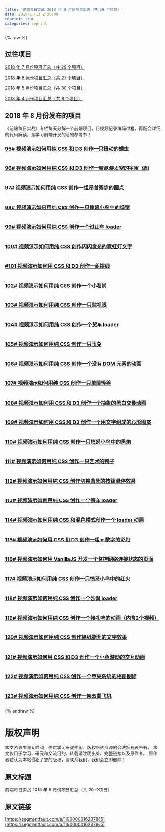 ```yaml
---
title: '前端每日实战 2018 年 8 月份项目汇总（共 29 个项目）' 
date: 2018-11-13 2:30:09
reprint: true
categories: reprint
---
```


{% raw %}
<h2>&#x8FC7;&#x5F80;&#x9879;&#x76EE;</h2><p><a href="https://segmentfault.com/a/1190000015958405">2018 &#x5E74; 7 &#x6708;&#x4EFD;&#x9879;&#x76EE;&#x6C47;&#x603B;&#xFF08;&#x5171; 29 &#x4E2A;&#x9879;&#x76EE;&#xFF09;</a></p><p><a href="https://segmentfault.com/a/1190000015439611">2018 &#x5E74; 6 &#x6708;&#x4EFD;&#x9879;&#x76EE;&#x6C47;&#x603B;&#xFF08;&#x5171; 27 &#x4E2A;&#x9879;&#x76EE;&#xFF09;</a></p><p><a href="https://segmentfault.com/a/1190000015440135">2018 &#x5E74; 5 &#x6708;&#x4EFD;&#x9879;&#x76EE;&#x6C47;&#x603B;&#xFF08;&#x5171; 30 &#x4E2A;&#x9879;&#x76EE;&#xFF09;</a></p><p><a href="https://segmentfault.com/a/1190000014675969">2018 &#x5E74; 4 &#x6708;&#x4EFD;&#x9879;&#x76EE;&#x6C47;&#x603B;&#xFF08;&#x5171; 8 &#x4E2A;&#x9879;&#x76EE;&#xFF09;</a></p><h2>2018 &#x5E74; 8 &#x6708;&#x4EFD;&#x53D1;&#x5E03;&#x7684;&#x9879;&#x76EE;</h2><p>&#x300A;&#x524D;&#x7AEF;&#x6BCF;&#x65E5;&#x5B9E;&#x6218;&#x300B;&#x4E13;&#x680F;&#x6BCF;&#x5929;&#x5206;&#x89E3;&#x4E00;&#x4E2A;&#x524D;&#x7AEF;&#x9879;&#x76EE;&#xFF0C;&#x7528;&#x89C6;&#x9891;&#x8BB0;&#x5F55;&#x7F16;&#x7801;&#x8FC7;&#x7A0B;&#xFF0C;&#x518D;&#x914D;&#x5408;&#x8BE6;&#x7EC6;&#x7684;&#x4EE3;&#x7801;&#x89E3;&#x8BFB;&#xFF0C;&#x662F;&#x5B66;&#x4E60;&#x524D;&#x7AEF;&#x5F00;&#x53D1;&#x7684;&#x6D3B;&#x7684;&#x53C2;&#x8003;&#x4E66;&#xFF01;</p><h3><a href="https://segmentfault.com/a/1190000015838476">95# &#x89C6;&#x9891;&#x6F14;&#x793A;&#x5982;&#x4F55;&#x7528;&#x7EAF; CSS &#x548C; D3 &#x521B;&#x4F5C;&#x4E00;&#x53EA;&#x626D;&#x52A8;&#x7684;&#x8815;&#x866B;</a></h3><p><span class="img-wrap"><img data-src="https://segmentfault.com/img/bVbeCtr?w=400&amp;h=301" src="https://static.alili.techhttps://segmentfault.com/img/bVbeCtr?w=400&amp;h=301" alt="" title=""></span></p><h3><a href="https://segmentfault.com/a/1190000015853738">96# &#x89C6;&#x9891;&#x6F14;&#x793A;&#x5982;&#x4F55;&#x7528;&#x7EAF; CSS &#x548C; D3 &#x521B;&#x4F5C;&#x4E00;&#x8258;&#x9068;&#x6E38;&#x592A;&#x7A7A;&#x7684;&#x5B87;&#x5B99;&#x98DE;&#x8239;</a></h3><p><span class="img-wrap"><img data-src="https://segmentfault.com/img/bVbeGrB?w=400&amp;h=301" src="https://static.alili.techhttps://segmentfault.com/img/bVbeGrB?w=400&amp;h=301" alt="" title=""></span></p><h3><a href="https://segmentfault.com/a/1190000015868445">97# &#x89C6;&#x9891;&#x6F14;&#x793A;&#x5982;&#x4F55;&#x7528;&#x7EAF; CSS &#x521B;&#x4F5C;&#x4E00;&#x7EC4;&#x6602;&#x9996;&#x9614;&#x6B65;&#x7684;&#x5706;&#x70B9;</a></h3><p><span class="img-wrap"><img data-src="https://segmentfault.com/img/bVbeKgO?w=400&amp;h=300" src="https://static.alili.techhttps://segmentfault.com/img/bVbeKgO?w=400&amp;h=300" alt="" title=""></span></p><h3><a href="https://segmentfault.com/a/1190000015909608">98# &#x89C6;&#x9891;&#x6F14;&#x793A;&#x5982;&#x4F55;&#x7528;&#x7EAF; CSS &#x521B;&#x4F5C;&#x4E00;&#x53EA;&#x6124;&#x6012;&#x5C0F;&#x9E1F;&#x4E2D;&#x7684;&#x7EFF;&#x732A;</a></h3><p><span class="img-wrap"><img data-src="https://segmentfault.com/img/bVbeUYJ?w=400&amp;h=300" src="https://static.alili.techhttps://segmentfault.com/img/bVbeUYJ?w=400&amp;h=300" alt="" title=""></span></p><h3><a href="https://segmentfault.com/a/1190000015924973">99# &#x89C6;&#x9891;&#x6F14;&#x793A;&#x5982;&#x4F55;&#x7528;&#x7EAF; CSS &#x521B;&#x4F5C;&#x4E00;&#x4E2A;&#x8FC7;&#x5C71;&#x8F66; loader</a></h3><p><span class="img-wrap"><img data-src="https://segmentfault.com/img/bVbeYYy?w=400&amp;h=300" src="https://static.alili.techhttps://segmentfault.com/img/bVbeYYy?w=400&amp;h=300" alt="" title=""></span></p><h3><a href="https://segmentfault.com/a/1190000015939758">100# &#x89C6;&#x9891;&#x6F14;&#x793A;&#x5982;&#x4F55;&#x7528;&#x7EAF; CSS &#x521B;&#x4F5C;&#x95EA;&#x95EA;&#x53D1;&#x5149;&#x7684;&#x9713;&#x8679;&#x706F;&#x6587;&#x5B57;</a></h3><p><span class="img-wrap"><img data-src="https://segmentfault.com/img/bVbe2O1?w=400&amp;h=299" src="https://static.alili.techhttps://segmentfault.com/img/bVbe2O1?w=400&amp;h=299" alt="" title=""></span></p><h3><a href="https://segmentfault.com/a/1190000015953665">#101 &#x89C6;&#x9891;&#x6F14;&#x793A;&#x5982;&#x4F55;&#x7528; CSS &#x548C; D3 &#x521B;&#x4F5C;&#x4E00;&#x7EC4;&#x6446;&#x7EBF;</a></h3><p><span class="img-wrap"><img data-src="https://segmentfault.com/img/bVbe6re?w=400&amp;h=301" src="https://static.alili.techhttps://segmentfault.com/img/bVbe6re?w=400&amp;h=301" alt="" title=""></span></p><h3><a href="https://segmentfault.com/a/1190000015966978">102# &#x89C6;&#x9891;&#x6F14;&#x793A;&#x5982;&#x4F55;&#x7528;&#x7EAF; CSS &#x521B;&#x4F5C;&#x4E00;&#x4E2A;&#x5C0F;&#x548C;&#x5C1A;</a></h3><p><span class="img-wrap"><img data-src="https://segmentfault.com/img/bVbe9T2?w=400&amp;h=300" src="https://static.alili.techhttps://segmentfault.com/img/bVbe9T2?w=400&amp;h=300" alt="" title=""></span></p><h3><a href="https://segmentfault.com/a/1190000015978181">103# &#x89C6;&#x9891;&#x6F14;&#x793A;&#x5982;&#x4F55;&#x7528;&#x7EAF; CSS &#x521B;&#x4F5C;&#x4E00;&#x53EA;&#x76D1;&#x89C6;&#x773C;</a></h3><p><span class="img-wrap"><img data-src="https://segmentfault.com/img/bVbfcOK?w=400&amp;h=300" src="https://static.alili.techhttps://segmentfault.com/img/bVbfcOK?w=400&amp;h=300" alt="" title=""></span></p><h3><a href="https://segmentfault.com/a/1190000015982054">104# &#x89C6;&#x9891;&#x6F14;&#x793A;&#x5982;&#x4F55;&#x7528;&#x7EAF; CSS &#x521B;&#x4F5C;&#x4E00;&#x4E2A;&#x8D27;&#x8F66; loader</a></h3><p><span class="img-wrap"><img data-src="https://segmentfault.com/img/bVbfdO7?w=400&amp;h=300" src="https://static.alili.techhttps://segmentfault.com/img/bVbfdO7?w=400&amp;h=300" alt="" title=""></span></p><h3><a href="https://segmentfault.com/a/1190000015997373">105# &#x89C6;&#x9891;&#x6F14;&#x793A;&#x5982;&#x4F55;&#x7528;&#x7EAF; CSS &#x521B;&#x4F5C;&#x4E00;&#x53EA;&#x7389;&#x514D;</a></h3><p><span class="img-wrap"><img data-src="https://segmentfault.com/img/bVbfhOi?w=400&amp;h=300" src="https://static.alili.techhttps://segmentfault.com/img/bVbfhOi?w=400&amp;h=300" alt="" title=""></span></p><h3><a href="https://segmentfault.com/a/1190000016013632">106# &#x89C6;&#x9891;&#x6F14;&#x793A;&#x5982;&#x4F55;&#x7528;&#x7EAF; CSS &#x521B;&#x4F5C;&#x4E00;&#x4E2A;&#x6CA1;&#x6709; DOM &#x5143;&#x7D20;&#x7684;&#x52A8;&#x753B;</a></h3><p><span class="img-wrap"><img data-src="https://segmentfault.com/img/bVbfl2x?w=400&amp;h=301" src="https://static.alili.techhttps://segmentfault.com/img/bVbfl2x?w=400&amp;h=301" alt="" title=""></span></p><h3><a href="https://segmentfault.com/a/1190000016032348">107# &#x89C6;&#x9891;&#x6F14;&#x793A;&#x5982;&#x4F55;&#x7528;&#x7EAF; CSS &#x521B;&#x4F5C;&#x4E00;&#x53EA;&#x5355;&#x773C;&#x602A;&#x517D;</a></h3><p><span class="img-wrap"><img data-src="https://segmentfault.com/img/bVbfqUp?w=400&amp;h=306" src="https://static.alili.techhttps://segmentfault.com/img/bVbfqUp?w=400&amp;h=306" alt="" title=""></span></p><h3><a href="https://segmentfault.com/a/1190000016047889">108# &#x89C6;&#x9891;&#x6F14;&#x793A;&#x5982;&#x4F55;&#x7528; CSS &#x548C; D3 &#x521B;&#x4F5C;&#x4E00;&#x4E2A;&#x62BD;&#x8C61;&#x7684;&#x9ED1;&#x767D;&#x4EA4;&#x53E0;&#x52A8;&#x753B;</a></h3><p><span class="img-wrap"><img data-src="https://segmentfault.com/img/bVbfvrc?w=400&amp;h=301" src="https://static.alili.techhttps://segmentfault.com/img/bVbfvrc?w=400&amp;h=301" alt="" title=""></span></p><h3><a href="https://segmentfault.com/a/1190000016054581">109# &#x89C6;&#x9891;&#x6F14;&#x793A;&#x5982;&#x4F55;&#x7528; CSS &#x548C; D3 &#x521B;&#x4F5C;&#x4E00;&#x4E2A;&#x7528;&#x6587;&#x5B57;&#x7EC4;&#x6210;&#x7684;&#x5FC3;&#x5F62;&#x56FE;&#x6848;</a></h3><p><span class="img-wrap"><img data-src="https://segmentfault.com/img/bVbfwGW?w=400&amp;h=303" src="https://static.alili.techhttps://segmentfault.com/img/bVbfwGW?w=400&amp;h=303" alt="" title=""></span></p><h3><a href="https://segmentfault.com/a/1190000016057308">110# &#x89C6;&#x9891;&#x6F14;&#x793A;&#x5982;&#x4F55;&#x7528;&#x7EAF; CSS &#x521B;&#x4F5C;&#x4E00;&#x53EA;&#x6124;&#x6012;&#x5C0F;&#x9E1F;&#x4E2D;&#x7684;&#x9ED1;&#x70AE;</a></h3><p><span class="img-wrap"><img data-src="https://segmentfault.com/img/bVbfxoZ?w=400&amp;h=300" src="https://static.alili.techhttps://segmentfault.com/img/bVbfxoZ?w=400&amp;h=300" alt="" title=""></span></p><h3><a href="https://segmentfault.com/a/1190000016063497">111# &#x89C6;&#x9891;&#x6F14;&#x793A;&#x5982;&#x4F55;&#x7528;&#x7EAF; CSS &#x521B;&#x4F5C;&#x4E00;&#x53EA;&#x827A;&#x672F;&#x7684;&#x9E2D;&#x5B50;</a></h3><p><span class="img-wrap"><img data-src="https://segmentfault.com/img/bVbfy0O?w=400&amp;h=300" src="https://static.alili.techhttps://segmentfault.com/img/bVbfy0O?w=400&amp;h=300" alt="" title=""></span></p><h3><a href="https://segmentfault.com/a/1190000016068948">112# &#x89C6;&#x9891;&#x6F14;&#x793A;&#x5982;&#x4F55;&#x7528;&#x7EAF; CSS &#x521B;&#x4F5C;&#x5207;&#x6362;&#x80CC;&#x666F;&#x7684;&#x6309;&#x94AE;&#x60AC;&#x505C;&#x6548;&#x679C;</a></h3><p><span class="img-wrap"><img data-src="https://segmentfault.com/img/bVbfAqJ?w=400&amp;h=301" src="https://static.alili.techhttps://segmentfault.com/img/bVbfAqJ?w=400&amp;h=301" alt="" title=""></span></p><h3><a href="https://segmentfault.com/a/1190000016087024">113# &#x89C6;&#x9891;&#x6F14;&#x793A;&#x5982;&#x4F55;&#x7528;&#x7EAF; CSS &#x521B;&#x4F5C;&#x4E00;&#x4E2A;&#x8D5B;&#x8F66; loader</a></h3><p><span class="img-wrap"><img data-src="https://segmentfault.com/img/bVbfFvo?w=400&amp;h=303" src="https://static.alili.techhttps://segmentfault.com/img/bVbfFvo?w=400&amp;h=303" alt="" title=""></span></p><h3><a href="https://segmentfault.com/a/1190000016100197">114# &#x89C6;&#x9891;&#x6F14;&#x793A;&#x5982;&#x4F55;&#x7528;&#x7EAF; CSS &#x548C;&#x6DF7;&#x8272;&#x6A21;&#x5F0F;&#x521B;&#x4F5C;&#x4E00;&#x4E2A; loader &#x52A8;&#x753B;</a></h3><p><span class="img-wrap"><img data-src="https://segmentfault.com/img/bVbfIyK?w=400&amp;h=303" src="https://static.alili.techhttps://segmentfault.com/img/bVbfIyK?w=400&amp;h=303" alt="" title=""></span></p><h3><a href="https://segmentfault.com/a/1190000016118926">115# &#x89C6;&#x9891;&#x6F14;&#x793A;&#x5982;&#x4F55;&#x7528; CSS &#x548C; D3 &#x521B;&#x4F5C;&#x4E00;&#x7EC4; &#x3C0; &#x6570;&#x5B57;&#x7684;&#x5F69;&#x706F;</a></h3><p><span class="img-wrap"><img data-src="https://segmentfault.com/img/bVbfNqO?w=400&amp;h=305" src="https://static.alili.techhttps://segmentfault.com/img/bVbfNqO?w=400&amp;h=305" alt="" title=""></span></p><h3><a href="https://segmentfault.com/a/1190000016130216">116# &#x89C6;&#x9891;&#x6F14;&#x793A;&#x5982;&#x4F55;&#x7528; VanillaJS &#x5F00;&#x53D1;&#x4E00;&#x4E2A;&#x76D1;&#x63A7;&#x7F51;&#x7EDC;&#x8FDE;&#x63A5;&#x72B6;&#x6001;&#x7684;&#x9875;&#x9762;</a></h3><p><span class="img-wrap"><img data-src="https://segmentfault.com/img/bVbfQmV?w=400&amp;h=305" src="https://static.alili.techhttps://segmentfault.com/img/bVbfQmV?w=400&amp;h=305" alt="" title=""></span></p><h3><a href="https://segmentfault.com/a/1190000016145099">117# &#x89C6;&#x9891;&#x6F14;&#x793A;&#x5982;&#x4F55;&#x7528;&#x7EAF; CSS &#x521B;&#x4F5C;&#x4E00;&#x53EA;&#x6124;&#x6012;&#x5C0F;&#x9E1F;&#x4E2D;&#x7684;&#x7EA2;&#x706B;</a></h3><p><span class="img-wrap"><img data-src="https://segmentfault.com/img/bVbfUeW?w=400&amp;h=300" src="https://static.alili.techhttps://segmentfault.com/img/bVbfUeW?w=400&amp;h=300" alt="" title=""></span></p><h3><a href="https://segmentfault.com/a/1190000016153878">118# &#x89C6;&#x9891;&#x6F14;&#x793A;&#x5982;&#x4F55;&#x7528;&#x7EAF; CSS &#x521B;&#x4F5C;&#x4E00;&#x4E2A;&#x6C99;&#x6F0F; loader</a></h3><p><span class="img-wrap"><img data-src="https://segmentfault.com/img/bVbfWwz?w=400&amp;h=301" src="https://static.alili.techhttps://segmentfault.com/img/bVbfWwz?w=400&amp;h=301" alt="" title=""></span></p><h3><a href="https://segmentfault.com/a/1190000016158465">119# &#x89C6;&#x9891;&#x6F14;&#x793A;&#x5982;&#x4F55;&#x7528;&#x7EAF; CSS &#x521B;&#x4F5C;&#x4E00;&#x4E2A;&#x63A5;&#x624E;&#x5564;&#x7684;&#x52A8;&#x753B;&#xFF08;&#x5185;&#x542B;2&#x4E2A;&#x89C6;&#x9891;&#xFF09;</a></h3><p><span class="img-wrap"><img data-src="https://segmentfault.com/img/bVbfXIy?w=400&amp;h=300" src="https://static.alili.techhttps://segmentfault.com/img/bVbfXIy?w=400&amp;h=300" alt="" title=""></span></p><h3><a href="https://segmentfault.com/a/1190000016171875">120# &#x89C6;&#x9891;&#x6F14;&#x793A;&#x5982;&#x4F55;&#x7528;&#x7EAF; CSS &#x521B;&#x4F5C;&#x9521;&#x7EB8;&#x6495;&#x5F00;&#x7684;&#x6587;&#x5B57;&#x6548;&#x679C;</a></h3><p><span class="img-wrap"><img data-src="https://segmentfault.com/img/bVbf1cP?w=400&amp;h=300" src="https://static.alili.techhttps://segmentfault.com/img/bVbf1cP?w=400&amp;h=300" alt="" title=""></span></p><h3><a href="https://segmentfault.com/a/1190000016191758">121# &#x89C6;&#x9891;&#x6F14;&#x793A;&#x5982;&#x4F55;&#x7528; CSS &#x548C; D3 &#x521B;&#x4F5C;&#x4E00;&#x4E2A;&#x5C0F;&#x9C7C;&#x6E38;&#x52A8;&#x7684;&#x4EA4;&#x4E92;&#x52A8;&#x753B;</a></h3><p><span class="img-wrap"><img data-src="https://segmentfault.com/img/bVbf6nx?w=400&amp;h=302" src="https://static.alili.techhttps://segmentfault.com/img/bVbf6nx?w=400&amp;h=302" alt="" title=""></span></p><h3><a href="https://segmentfault.com/a/1190000016202268">122# &#x89C6;&#x9891;&#x6F14;&#x793A;&#x5982;&#x4F55;&#x7528;&#x7EAF; CSS &#x521B;&#x4F5C;&#x4E00;&#x4E2A;&#x82F9;&#x679C;&#x7CFB;&#x7EDF;&#x7684;&#x76F8;&#x518C;&#x56FE;&#x6807;</a></h3><p><span class="img-wrap"><img data-src="https://segmentfault.com/img/bVbgbWF?w=400&amp;h=302" src="https://static.alili.techhttps://segmentfault.com/img/bVbgbWF?w=400&amp;h=302" alt="" title=""></span></p><h3><a href="https://segmentfault.com/a/1190000016217774">123# &#x89C6;&#x9891;&#x6F14;&#x793A;&#x5982;&#x4F55;&#x7528;&#x7EAF; CSS &#x521B;&#x4F5C;&#x4E00;&#x67B6;&#x53CC;&#x5180;&#x98DE;&#x673A;</a></h3><p><span class="img-wrap"><img data-src="https://segmentfault.com/img/bVbgc89?w=400&amp;h=302" src="https://static.alili.techhttps://segmentfault.com/img/bVbgc89?w=400&amp;h=302" alt="" title=""></span></p>
{% endraw %}

# 版权声明
本文资源来源互联网，仅供学习研究使用，版权归该资源的合法拥有者所有，
本文仅用于学习、研究和交流目的。转载请注明出处、完整链接以及原作者。
原作者若认为本站侵犯了您的版权，请联系我们，我们会立即删除！

## 原文标题
前端每日实战 2018 年 8 月份项目汇总（共 29 个项目）

## 原文链接
[https://segmentfault.com/a/1190000016237865](https://segmentfault.com/a/1190000016237865)

